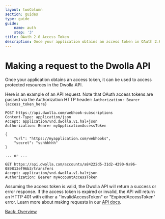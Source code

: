 ```yaml
---
layout: twoColumn
section: guides
type: guide
guide:
    name: auth
    step: '3'
title: OAuth 2.0 Access Token
description: Once your application obtains an access token in OAuth 2.0 it can be used to access protected resources in the Dwolla API.
---
```


# Making a request to the Dwolla API

Once your application obtains an access token, it can be used to access protected resources in the Dwolla API.

Here is an example of an API request. Note that OAuth access tokens are passed via the Authorization HTTP header:
`Authorization: Bearer {access_token_here}`

```noselect
POST https://api.dwolla.com/webhook-subscriptions
Content-Type: application/json
Accept: application/vnd.dwolla.v1.hal+json
Authorization: Bearer myApplicationAccessToken

{
    "url": "https://myapplication.com/webhooks",
    "secret": "sshhhhhh"
}

... or ...

GET https://api.dwolla.com/accounts/a84222d5-31d2-4290-9a96-089813ef96b3/transfers
Accept: application/vnd.dwolla.v1.hal+json
Authorization: Bearer myAccountAccessToken
```

Assuming the access token is valid, the Dwolla API will return a success or error response. If the access token is expired or invalid, the API will return an HTTP 401 with either a "InvalidAccessToken" or "ExpiredAccessToken" error. Learn more about making requests in our [API docs](https://docs.dwolla.com/#making-requests).


<nav class="pager-nav">
    <a href="./">Back: Overview</a>
</nav>
